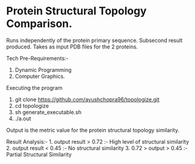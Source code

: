 # Protein Structural Topology Comparison.

Runs independently of the protein primary sequence.
Subsecond result produced.
Takes as input PDB files for the 2 proteins.

Tech Pre-Requirements:-
1. Dynamic Programming
2. Computer Graphics.

Executing the program
1. git clone https://github.com/ayushchopra96/topologize.git
2. cd topologize
3. sh generate_executable.sh
4. ./a.out <path-to-pdb1> <path-to-pdb2>

Output is the metric value for the protein structural topology similarity.

Result Analysis:-
	1. output result > 0.72 :- High level of structural similarity
	2. output result < 0.45 :- No structural similarity
	3. 0.72 > output > 0.45 :- Partial Structural Similarity